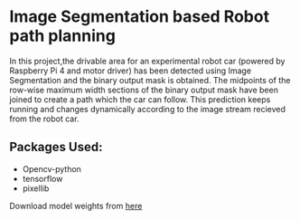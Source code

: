 # Image Segmentation based Robot path planning

In this project,the drivable area for an experimental robot car (powered by Raspberry Pi 4 and motor driver) has been detected using Image Segmentation and the binary output mask is obtained. The midpoints of the row-wise maximum width sections of the binary output mask have been joined to create a path which the car can follow. This prediction keeps running and changes dynamically according to the image stream recieved from the robot car. 

## Packages Used: 
- Opencv-python
- tensorflow
- pixellib

Download model weights from [here](https://github.com/ayoolaolafenwa/PixelLib/releases/download/1.3/deeplabv3_xception65_ade20k.h5)
